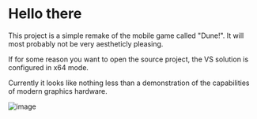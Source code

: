 # Hello there

This project is a simple remake of the mobile game called "Dune!".
It will most probably not be very aestheticly pleasing.

If for some reason you want to open the source project, the VS solution is configured in x64 mode.

Currently it looks like nothing less than a demonstration of the capabilities of modern graphics hardware.

![image](https://github.com/user-attachments/assets/cfe0005a-1407-46e3-ab6a-5d79a9d6cf82)

